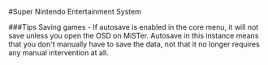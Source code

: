 #Super Nintendo Entertainment System



###Tips
Saving games - If autosave is enabled in the core menu, it will not save unless you open the OSD on MiSTer.
Autosave in this instance means that you don't manually have to save the data, not that it no longer requires any manual intervention at all.